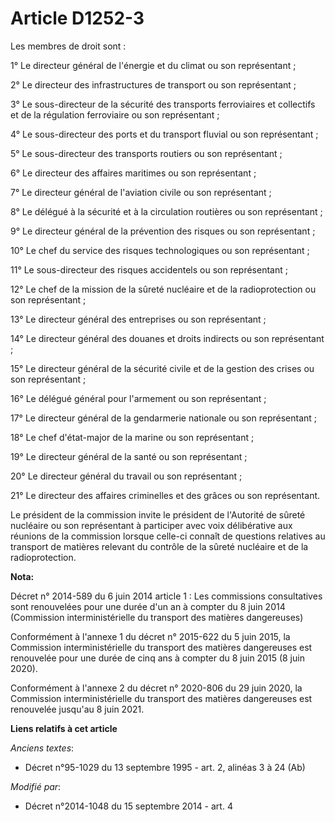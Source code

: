 # Article D1252-3

Les membres de droit sont :

1° Le directeur général de l'énergie et du climat ou son représentant ;

2° Le directeur des infrastructures de transport ou son représentant ;

3° Le sous-directeur de la sécurité des transports ferroviaires et collectifs et de la régulation ferroviaire ou son
représentant ;

4° Le sous-directeur des ports et du transport fluvial ou son représentant ;

5° Le sous-directeur des transports routiers ou son représentant ;

6° Le directeur des affaires maritimes ou son représentant ;

7° Le directeur général de l'aviation civile ou son représentant ;

8° Le délégué à la sécurité et à la circulation routières ou son représentant ;

9° Le directeur général de la prévention des risques ou son représentant ;

10° Le chef du service des risques technologiques ou son représentant ;

11° Le sous-directeur des risques accidentels ou son représentant ;

12° Le chef de la mission de la sûreté nucléaire et de la radioprotection ou son représentant ;

13° Le directeur général des entreprises ou son représentant ;

14° Le directeur général des douanes et droits indirects ou son représentant ;

15° Le directeur général de la sécurité civile et de la gestion des crises ou son représentant ;

16° Le délégué général pour l'armement ou son représentant ;

17° Le directeur général de la gendarmerie nationale ou son représentant ;

18° Le chef d'état-major de la marine ou son représentant ;

19° Le directeur général de la santé ou son représentant ;

20° Le directeur général du travail ou son représentant ;

21° Le directeur des affaires criminelles et des grâces ou son représentant.

Le président de la commission invite le président de l'Autorité de sûreté nucléaire ou son représentant à participer avec
voix délibérative aux réunions de la commission lorsque celle-ci connaît de questions relatives au transport de matières
relevant du contrôle de la sûreté nucléaire et de la radioprotection.

**Nota:**

Décret n° 2014-589 du 6 juin 2014 article 1 : Les commissions consultatives sont renouvelées pour une durée d'un an à compter
du 8 juin 2014 (Commission interministérielle du transport des matières dangereuses)

Conformément à l'annexe 1 du décret n° 2015-622 du 5 juin 2015, la Commission interministérielle du transport des matières
dangereuses est renouvelée pour une durée de cinq ans à compter du 8 juin 2015 (8 juin 2020).

Conformément à l'annexe 2 du décret n° 2020-806 du 29 juin 2020, la Commission interministérielle du transport des matières
dangereuses est renouvelée jusqu'au 8 juin 2021.

**Liens relatifs à cet article**

_Anciens textes_:

  - Décret n°95-1029 du 13 septembre 1995 - art. 2, alinéas 3 à 24 (Ab)

_Modifié par_:

  - Décret n°2014-1048 du 15 septembre 2014 - art. 4
